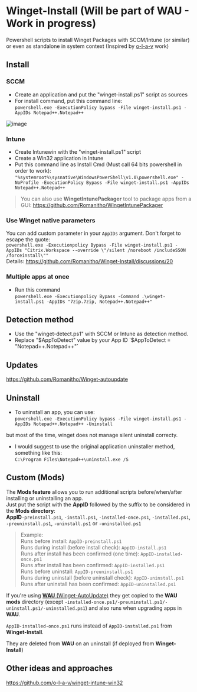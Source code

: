 # Winget-Install (Will be part of WAU - Work in progress)
Powershell scripts to install Winget Packages with SCCM/Intune (or similar) or even as standalone in system context (Inspired by [o-l-a-v](https://github.com/o-l-a-v) work)

## Install
### SCCM
- Create an application and put the "winget-install.ps1" script as sources
- For install command, put this command line:  
`powershell.exe -ExecutionPolicy bypass -File winget-install.ps1 -AppIDs Notepad++.Notepad++`

![image](https://user-images.githubusercontent.com/96626929/152222570-da527307-ecc9-4fc2-b83e-7891ffae36ee.png)

### Intune
- Create Intunewin with the "winget-install.ps1" script
- Create a Win32 application in Intune
- Put this command line as Install Cmd (Must call 64 bits powershell in order to work):  
`"%systemroot%\sysnative\WindowsPowerShell\v1.0\powershell.exe" -NoProfile -ExecutionPolicy Bypass -File winget-install.ps1 -AppIDs Notepad++.Notepad++`

> You can also use **WingetIntunePackager** tool to package apps from a GUI: https://github.com/Romanitho/WingetIntunePackager

### Use Winget native parameters
You can add custom parameter in your `AppIDs` argument. Don't forget to escape the quote:  
`powershell.exe -Executionpolicy Bypass -File winget-install.ps1 -AppIDs "Citrix.Workspace --override \"/silent /noreboot /includeSSON /forceinstall\""`  
Details: https://github.com/Romanitho/Winget-Install/discussions/20

### Multiple apps at once
- Run this command  
`powershell.exe -Executionpolicy Bypass -Command .\winget-install.ps1 -AppIDs "7zip.7zip, Notepad++.Notepad++"`

## Detection method
- Use the "winget-detect.ps1" with SCCM or Intune as detection method.
- Replace "$AppToDetect" value by your App ID  
`$AppToDetect = "Notepad++.Notepad++"`

## Updates
https://github.com/Romanitho/Winget-autoupdate

## Uninstall
- To uninstall an app, you can use:  
`powershell.exe -ExecutionPolicy bypass -File winget-install.ps1 -AppIDs Notepad++.Notepad++ -Uninstall`

but most of the time, winget does not manage silent uninstall correcty.
- I would suggest to use the original application uninstaller method, something like this:  
`C:\Program Files\Notepad++\uninstall.exe /S`

## Custom (Mods)

The **Mods feature** allows you to run additional scripts before/when/after installing or uninstalling an app.  
Just put the script with the **AppID** followed by the suffix to be considered in the **Mods directory**:  
**AppID**`-preinstall.ps1`, `-install.ps1`, `-installed-once.ps1`, `-installed.ps1`, `-preuninstall.ps1`, `-uninstall.ps1` or `-uninstalled.ps1`  

> Example:  
> Runs before install: `AppID-preinstall.ps1`  
> Runs during install (before install check): `AppID-install.ps1`  
> Runs after install has been confirmed (one time): `AppID-installed-once.ps1`  
> Runs after install has been confirmed: `AppID-installed.ps1`  
> Runs before uninstall: `AppID-preuninstall.ps1`  
> Runs during uninstall (before uninstall check): `AppID-uninstall.ps1`  
> Runs after uninstall has been confirmed: `AppID-uninstalled.ps1`  

If you're using [**WAU** (Winget-AutoUpdate)](https://github.com/Romanitho/Winget-AutoUpdate) they get copied to the **WAU mods** directory (except `-installed-once.ps1/-preuninstall.ps1/-uninstall.ps1/-uninstalled.ps1`) and also runs when upgrading apps in **WAU**.

`AppID-installed-once.ps1` runs instead of `AppID-installed.ps1` from **Winget-Install**.  

They are deleted from **WAU** on an uninstall (if deployed from **Winget-Install**)

## Other ideas and approaches
https://github.com/o-l-a-v/winget-intune-win32
